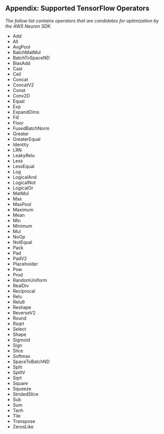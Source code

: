 ## Appendix: Supported TensorFlow Operators

*The follow list contains operators that are candidates for optimization by the AWS Neuron SDK.* 

 * Add
 * All
 * AvgPool
 * BatchMatMul
 * BatchToSpaceND
 * BiasAdd
 * Cast
 * Ceil
 * Concat
 * ConcatV2
 * Const
 * Conv2D
 * Equal
 * Exp
 * ExpandDims
 * Fill
 * Floor
 * FusedBatchNorm
 * Greater
 * GreaterEqual
 * Identity
 * LRN
 * LeakyRelu
 * Less
 * LessEqual
 * Log
 * LogicalAnd
 * LogicalNot
 * LogicalOr
 * MatMul
 * Max
 * MaxPool
 * Maximum
 * Mean
 * Min
 * Minimum
 * Mul
 * NoOp
 * NotEqual
 * Pack
 * Pad
 * PadV2
 * Placeholder
 * Pow
 * Prod
 * RandomUniform
 * RealDiv
 * Reciprocal
 * Relu
 * Relu6
 * Reshape
 * ReverseV2
 * Round
 * Rsqrt
 * Select
 * Shape
 * Sigmoid
 * Sign
 * Slice
 * Softmax
 * SpaceToBatchND
 * Split
 * SplitV
 * Sqrt
 * Square
 * Squeeze
 * StridedSlice
 * Sub
 * Sum
 * Tanh
 * Tile
 * Transpose
 * ZerosLike